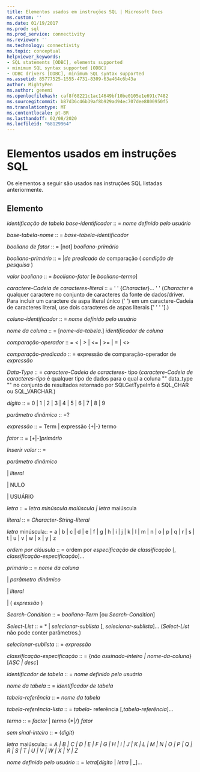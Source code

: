 ```yaml
---
title: Elementos usados em instruções SQL | Microsoft Docs
ms.custom: ''
ms.date: 01/19/2017
ms.prod: sql
ms.prod_service: connectivity
ms.reviewer: ''
ms.technology: connectivity
ms.topic: conceptual
helpviewer_keywords:
- SQL statements [ODBC], elements supported
- minimum SQL syntax supported [ODBC]
- ODBC drivers [ODBC], minimum SQL syntax supported
ms.assetid: 85777525-1555-4731-8309-63a464c6b43a
author: MightyPen
ms.author: genemi
ms.openlocfilehash: caf8f68221c1ac14649bf10be0105e1e691c7482
ms.sourcegitcommit: b87d36c46b39af8b929ad94ec707dee8800950f5
ms.translationtype: MT
ms.contentlocale: pt-BR
ms.lasthandoff: 02/08/2020
ms.locfileid: "68129964"
---
```

# <a name="elements-used-in-sql-statements"></a>Elementos usados em instruções SQL
Os elementos a seguir são usados nas instruções SQL listadas anteriormente.  
  
## <a name="element"></a>Elemento  
 *identificação de tabela base-identificador* :: = *nome definido pelo usuário*  
  
 *base-tabela-nome* :: = *base-tabela-identificador*  
  
 *booliano de fator* :: = [not] *booliano-primário*  
  
 *booliano-primário* :: = &#124;*de predicado de* comparação ( *condição de pesquisa* )  
  
 *valor booliano* :: = *booliano-fator* [e *booliano-termo*]  
  
 *caractere-Cadeia de caracteres-literal* :: = ' ' {*Character*}... ' ' (*Character* é qualquer caractere no conjunto de caracteres da fonte de dados/driver. Para incluir um caractere de aspa literal único (' ') em um caractere-Cadeia de caracteres literal, use dois caracteres de aspas literais [' ' ' '].)  
  
 *coluna-identificador* :: = *nome definido pelo usuário*  
  
 *nome da coluna* :: = [*nome-da-tabela*.] *identificador de coluna*  
  
 *comparação-operador* :: = < &#124; > &#124; \<= &#124; >= &#124; = &#124; <>  
  
 *comparação-predicado* :: = expressão de comparação-operador de *expressão*  
  
 *Data-Type* :: = *caractere-Cadeia de caracteres-* tipo (*caractere-Cadeia de caracteres-tipo* é qualquer tipo de dados para o qual a coluna "" data_type "" no conjunto de resultados retornado por SQLGetTypeInfo é SQL_CHAR ou SQL_VARCHAR.)  
  
 *dígito* :: = 0 &#124; 1 &#124; 2 &#124; 3 &#124; 4 &#124; 5 &#124; 6 &#124; 7 &#124; 8 &#124; 9  
  
 *parâmetro dinâmico* :: =?  
  
 *expressão* :: = Term &#124; expressão {+&#124;-} termo  
  
 *fator* :: = [*+*&#124;*-*]*primário*  
  
 *Inserir valor* :: =  
  
 *parâmetro dinâmico*  
  
 &#124; *literal*  
  
 &#124; NULO  
  
 &#124; USUÁRIO  
  
 *letra* :: = *letra minúscula maiúscula &#124; letra* maiúscula  
  
 *literal* :: = *Character-String-literal*  
  
 *letra* minúscula:: = a &#124; b &#124; c &#124; d &#124; e &#124; f &#124; g &#124; h &#124; i &#124; j &#124; k &#124; l &#124; m &#124; n &#124; o &#124; p &#124; q &#124; r &#124; s &#124; t &#124; u &#124; v &#124; w &#124; x &#124; y &#124; z  
  
 *ordem por cláusula* :: = ordem por *especificação de classificação* [, *classificação-especificação*]...  
  
 *primário* :: = *nome da coluna*  
  
 &#124; *parâmetro dinâmico*  
  
 &#124; *literal*  
  
 &#124; ( *expressão* )  
  
 *Search-Condition* :: = *booliano-Term* [ou *Search-Condition*]  
  
 *Select-List* :: = \* &#124; *selecionar-sublista* [, *selecionar-sublista*]...  (*Select-List* não pode conter parâmetros.)  
  
 *selecionar-sublista* :: = *expressão*  
  
 *classificação-especificação* :: = {*não assinado-inteiro &#124; nome-da-coluna*} [*ASC &#124; desc*]  
  
 *identificador de tabela* :: = *nome definido pelo usuário*  
  
 *nome da tabela* :: = *identificador de tabela*  
  
 *tabela-referência* :: = *nome da tabela*  
  
 *tabela-referência-lista* :: = *tabela-* referência [,*tabela-referência*]...  
  
 *termo* :: = *factor* &#124; *termo* {\*&#124;*/*} *fator*  
  
 *sem sinal-inteiro* :: = {*digit*}  
  
 *letra* maiúscula:: = *A &#124; B &#124; C &#124; D &#124; E &#124; F &#124; G &#124; H &#124; i &#124; J &#124; K &#124; L &#124; M &#124; N &#124; O &#124; P &#124; Q &#124; R &#124; S &#124; T &#124; U &#124; V &#124; W &#124; X &#124; Y &#124; Z*  
  
 *nome definido pelo usuário* :: = *letra*[*dígito* &#124; *letra* &#124; *_*]...
